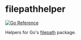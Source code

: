# filepathhelper
[![Go Reference](https://pkg.go.dev/badge/github.com/solsw/filepathhelper.svg)](https://pkg.go.dev/github.com/solsw/filepathhelper)

Helpers for Go's [filepath](https://pkg.go.dev/path/filepath) package.
